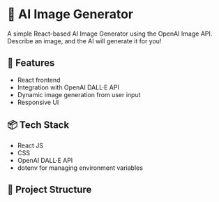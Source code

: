 # 🧠 AI Image Generator

A simple React-based AI Image Generator using the OpenAI Image API. Describe an image, and the AI will generate it for you!

## 🚀 Features

- React frontend
- Integration with OpenAI DALL·E API
- Dynamic image generation from user input
- Responsive UI

## 📦 Tech Stack

- React JS
- CSS
- OpenAI DALL·E API
- dotenv for managing environment variables

## 📂 Project Structure

